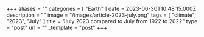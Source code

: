 +++
aliases = ""
categories = [ "Earth" ]
date = 2023-06-30T10:48:15.000Z
description = ""
image = "/images/article-2023-july.png"
tags = [ "climate", "2023", "July" ]
title = "July 2023 compared to July from 1922 to 2022"
type = "post"
url = ""
_template = "post"
+++

